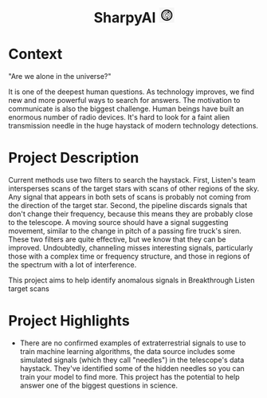 <h1 align="center">
<b>SharpyAI</b>
<img height="30em" width="30em" src="Icono.jpg" />
</h1>

<h1 align="left">
<b>Context</b>
</h1>

"Are we alone in the universe?"

It is one of the deepest human questions. As technology improves, we find new and more powerful ways to search for answers. The motivation to communicate is also the biggest challenge. Human beings have built an enormous number of radio devices. It's hard to look for a faint alien transmission needle in the huge haystack of modern technology detections.

<h1 align="left">
<b>Project Description</b>
</h1>
Current methods use two filters to search the haystack. First, Listen's team intersperses scans of the target stars with scans of other regions of the sky. Any signal that appears in both sets of scans is probably not coming from the direction of the target star. Second, the pipeline discards signals that don't change their frequency, because this means they are probably close to the telescope. A moving source should have a signal suggesting movement, similar to the change in pitch of a passing fire truck's siren. These two filters are quite effective, but we know that they can be improved. Undoubtedly, channeling misses interesting signals, particularly those with a complex time or frequency structure, and those in regions of the spectrum with a lot of interference.

This project aims to help identify anomalous signals in Breakthrough Listen target scans

<h1 align="left">
<b>Project Highlights</b>
</h1>

* There are no confirmed examples of extraterrestrial signals to use to train machine learning algorithms, the data source includes some simulated signals (which they call "needles") in the telescope's data haystack. They've identified some of the hidden needles so you can train your model to find more. This project has the potential to help answer one of the biggest questions in science.
